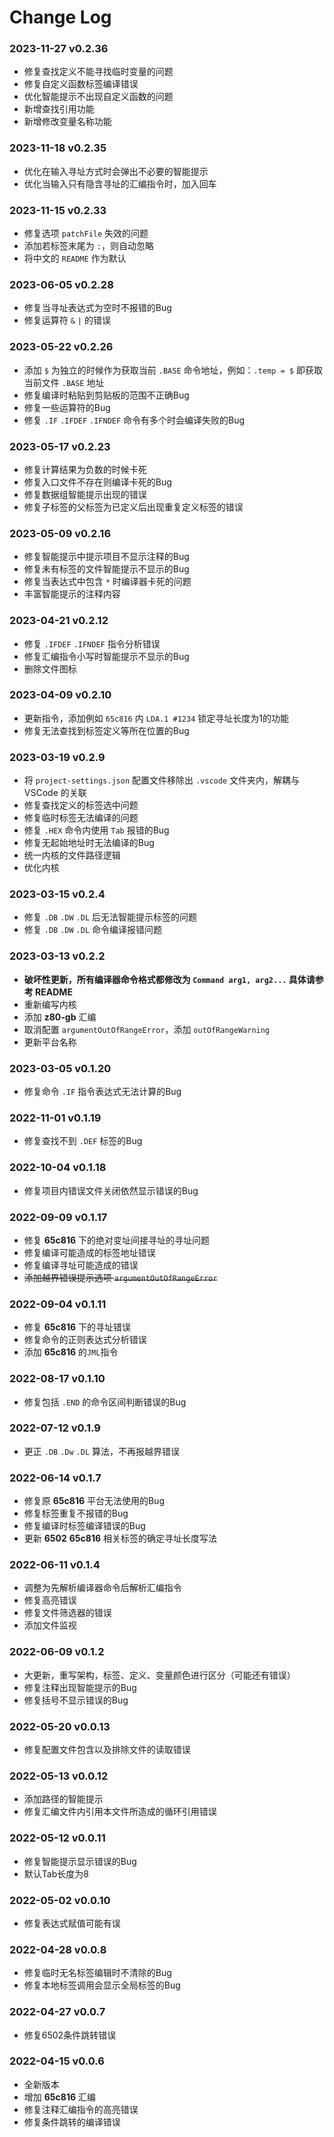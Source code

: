 # Change Log

### 2023-11-27 v0.2.36
* 修复查找定义不能寻找临时变量的问题
* 修复自定义函数标签编译错误
* 优化智能提示不出现自定义函数的问题
* 新增查找引用功能
* 新增修改变量名称功能

### 2023-11-18 v0.2.35
* 优化在输入寻址方式时会弹出不必要的智能提示
* 优化当输入只有隐含寻址的汇编指令时，加入回车

### 2023-11-15 v0.2.33
* 修复选项 `patchFile` 失效的问题
* 添加若标签末尾为 `:`，则自动忽略
* 将中文的 `README` 作为默认

### 2023-06-05 v0.2.28
* 修复当寻址表达式为空时不报错的Bug
* 修复运算符 `&` `|` 的错误

### 2023-05-22 v0.2.26
* 添加 `$` 为独立的时候作为获取当前 `.BASE` 命令地址，例如：`.temp = $` 即获取当前文件 `.BASE` 地址
* 修复编译时粘贴到剪贴板的范围不正确Bug
* 修复一些运算符的Bug
* 修复 `.IF` `.IFDEF` `.IFNDEF` 命令有多个时会编译失败的Bug

### 2023-05-17 v0.2.23
* 修复计算结果为负数的时候卡死
* 修复入口文件不存在则编译卡死的Bug
* 修复数据组智能提示出现的错误
* 修复子标签的父标签为已定义后出现重复定义标签的错误

### 2023-05-09 v0.2.16
* 修复智能提示中提示项目不显示注释的Bug
* 修复未有标签的文件智能提示不显示的Bug
* 修复当表达式中包含 `*` 时编译器卡死的问题
* 丰富智能提示的注释内容

### 2023-04-21 v0.2.12
* 修复 `.IFDEF` `.IFNDEF` 指令分析错误
* 修复汇编指令小写时智能提示不显示的Bug
* 删除文件图标

### 2023-04-09 v0.2.10
* 更新指令，添加例如 `65c816` 内 `LDA.1 #1234` 锁定寻址长度为1的功能
* 修复无法查找到标签定义等所在位置的Bug

### 2023-03-19 v0.2.9
* 将 `project-settings.json` 配置文件移除出 `.vscode` 文件夹内，解耦与 VSCode 的关联
* 修复查找定义的标签选中问题
* 修复临时标签无法编译的问题
* 修复 `.HEX` 命令内使用 `Tab` 报错的Bug
* 修复无起始地址时无法编译的Bug
* 统一内核的文件路径逻辑
* 优化内核

### 2023-03-15 v0.2.4
* 修复 `.DB` `.DW` `.DL` 后无法智能提示标签的问题
* 修复 `.DB` `.DW` `.DL` 命令编译报错问题

### 2023-03-13 v0.2.2
* **破坏性更新，所有编译器命令格式都修改为 `Command arg1, arg2...` 具体请参考 README**
* 重新编写内核
* 添加 **z80-gb** 汇编
* 取消配置 `argumentOutOfRangeError`，添加 `outOfRangeWarning`
* 更新平台名称

### 2023-03-05 v0.1.20
* 修复命令 `.IF` 指令表达式无法计算的Bug

### 2022-11-01 v0.1.19
* 修复查找不到 `.DEF` 标签的Bug

### 2022-10-04 v0.1.18
* 修复项目内错误文件关闭依然显示错误的Bug

### 2022-09-09 v0.1.17
* 修复 **65c816** 下的绝对变址间接寻址的寻址问题
* 修复编译可能造成的标签地址错误
* 修复编译寻址可能造成的错误
* ~~添加越界错误提示选项 `argumentOutOfRangeError`~~

### 2022-09-04 v0.1.11
* 修复 **65c816** 下的寻址错误
* 修复命令的正则表达式分析错误
* 添加 **65c816** 的`JML`指令

### 2022-08-17 v0.1.10
* 修复包括 `.END` 的命令区间判断错误的Bug

### 2022-07-12 v0.1.9
* 更正 `.DB` `.Dw` `.DL` 算法，不再报越界错误

### 2022-06-14 v0.1.7
* 修复原 **65c816** 平台无法使用的Bug
* 修复标签重复不报错的Bug
* 修复编译时标签编译错误的Bug
* 更新 **6502** **65c816** 相关标签的确定寻址长度写法

### 2022-06-11 v0.1.4
* 调整为先解析编译器命令后解析汇编指令
* 修复高亮错误
* 修复文件筛选器的错误
* 添加文件监视

### 2022-06-09 v0.1.2
* 大更新，重写架构，标签、定义、变量颜色进行区分（可能还有错误）
* 修复注释出现智能提示的Bug
* 修复括号不显示错误的Bug

### 2022-05-20 v0.0.13
* 修复配置文件包含以及排除文件的读取错误

### 2022-05-13 v0.0.12
* 添加路径的智能提示
* 修复汇编文件内引用本文件所造成的循环引用错误

### 2022-05-12 v0.0.11
* 修复智能提示显示错误的Bug
* 默认Tab长度为8

### 2022-05-02 v0.0.10
* 修复表达式赋值可能有误

### 2022-04-28 v0.0.8
* 修复临时无名标签编辑时不清除的Bug
* 修复本地标签调用会显示全局标签的Bug

### 2022-04-27 v0.0.7
* 修复6502条件跳转错误

### 2022-04-15 v0.0.6
* 全新版本
* 增加 **65c816** 汇编
* 修复注释汇编指令的高亮错误
* 修复条件跳转的编译错误
